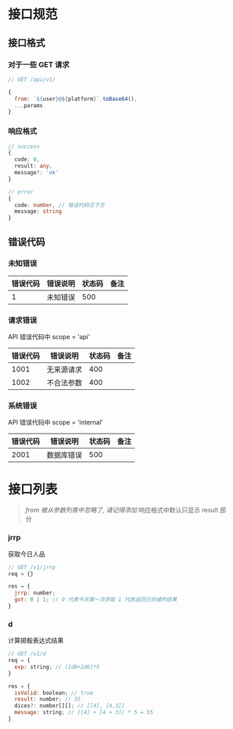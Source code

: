 # 接口规范

## 接口格式

### 对于一些 GET 请求

```js
// GET /api/v1/

{
  from: `${user}@${platform}`.toBase64(),
  ...params
}
```

### 响应格式

```ts
// success
{
  code: 0,
  result: any,
  message?: 'ok'
}

// error
{
  code: number, // 错误代码见下方
  message: string
}
```

## 错误代码

### 未知错误

| 错误代码 | 错误说明 | 状态码 | 备注 |
| -------- | -------- | ------ | ---- |
| 1        | 未知错误 | 500    |      |

### 请求错误

API 错误代码中 scope = 'api'

| 错误代码 | 错误说明   | 状态码 | 备注 |
| -------- | ---------- | ------ | ---- |
| 1001     | 无来源请求 | 400    |      |
| 1002     | 不合法参数 | 400    |      |

### 系统错误

API 错误代码中 scope = 'internal'

| 错误代码 | 错误说明   | 状态码 | 备注 |
| -------- | ---------- | ------ | ---- |
| 2001     | 数据库错误 | 500    |      |

# 接口列表

> _from 被从参数列表中忽略了, 请记得添加_
> 响应格式中默认只显示 result 部分

### jrrp

获取今日人品

```js
// GET /v1/jrrp
req = {}

res = {
  jrrp: number;
  got: 0 | 1; // 0 代表今天第一次获取 1 代表返回已存储的结果
}
```

### d

计算掷骰表达式结果

```js
// GET /v1/d
req = {
  exp: string; // (1d8+2d6)*5
}

res = {
  isValid: boolean; // true
  result: number; // 55
  dices?: number[][]; // [[4], [4,3]]
  message: string; // ([4] + [4 + 3]) * 5 = 55
}
```
